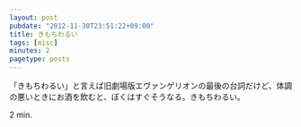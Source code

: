 ```yaml
---
layout: post
pubdate: "2012-11-30T23:51:22+09:00"
title: きもちわるい
tags: [misc]
minutes: 2
pagetype: posts
---
```

「きもちわるい」と言えば旧劇場版エヴァンゲリオンの最後の台詞だけど、体調の悪いときにお酒を飲むと、ぼくはすぐそうなる。きもちわるい。

2 min.
